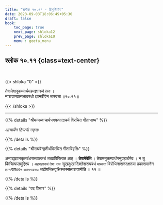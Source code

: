 ```yaml
---
title: "श्लोक १०.११ - विभूतियोग"
date: 2023-09-03T18:06:49+05:30
draft: false
book:
    toc_page: true
    next_page: shloka12
    prev_page: shloka10
    menu : geeta_menu
---
```




## श्लोक १०.११ {class=text-center}

<br/>

{{< shloka  "0"  >}}

तेषामेवानुकम्पार्थमहमज्ञानजं तमः ।  
नाशयाम्यात्मभावस्थो ज्ञानदीपेन भास्वता ॥१०.११॥ 

{{< /shloka >}}

---


{{% details "श्रीमन्मध्वाचार्यभगवत्पादाचर्य विरचित  गीताभाष्य" %}}

*आचार्येण टिप्पणी नकृतः*

{{% /details %}}



{{% details "श्रीराघवेन्द्रतीर्थविरचित गीताविवृतिः" %}}

अनाद्यज्ञानकृतबंधसत्त्वात्कथं तत्प्रापिरित्यत आह ॥ 
**तेषामेवेति** । तेषामनुकम्पार्थमनुग्रहार्थमेव । 
न तु किंचित्फलमुद्दिश्य । `अहमज्ञानजं`
`तेषां तमः` सुखदुःखादिक्लेशरूपबंधं 
`भास्वता` विरोधिनाशनदक्षतया
प्रकाशमानेन `ज्ञाना`ख्य`दीपेन` `आत्मभावस्थः` 
तदीयचित्तवृत्तिस्थस्सन्नाशयामीति ॥ ११ ॥

{{% /details %}}



{{% details "पद विचार" %}}


{{% /details %}}
